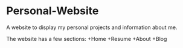# Personal-Website

A website to display my personal projects and information about me.

The website has a few sections:
+Home
+Resume
+About
+Blog
